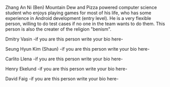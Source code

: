 Zhang An Ni (Ben)
Mountain Dew and Pizza powered computer science student who enjoys playing games for most of his life,
who has some experience in Android development (entry level).
He is a very flexible person, willing to do test cases if no one in the team wants to do them.
This person is also the creater of the religion "benism".

Dmitry Vasin
-if you are this person write your bio here-


Seung Hyun Kim (Shaun)
-if you are this person write your bio here-


Carlito Llena
-if you are this person write your bio here-


Henry Ekelund
-if you are this person write your bio here-


David Faig
-if you are this person write your bio here-
